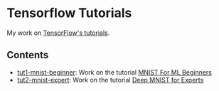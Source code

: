 # Tensorflow Tutorials

My work on [TensorFlow's tutorials](https://www.tensorflow.org/versions/master/tutorials/index.html).

## Contents

- [tut1-mnist-beginner](tut1-mnist-beginner): Work on the tutorial [MNIST For ML Beginners](https://www.tensorflow.org/versions/master/tutorials/mnist/beginners/index.html)
- [tut2-mnist-expert](tut2-mnist-expert): Work on the tutorial [Deep MNIST for Experts](https://www.tensorflow.org/versions/master/tutorials/mnist/pros/index.html)